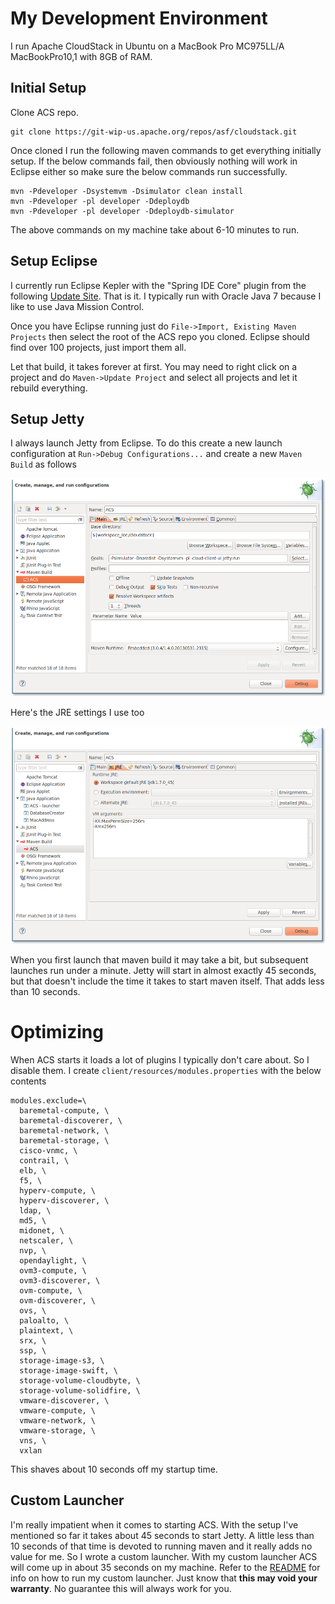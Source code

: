 My Development Environment
==========================

I run Apache CloudStack in Ubuntu on a MacBook Pro MC975LL/A MacBookPro10,1
with 8GB of RAM.

Initial Setup
-------------

Clone ACS repo.

    git clone https://git-wip-us.apache.org/repos/asf/cloudstack.git

Once cloned I run the following maven commands to get everything initially
setup.  If the below commands fail, then obviously nothing will work in
Eclipse either so make sure the below commands run successfully.

    mvn -Pdeveloper -Dsystemvm -Dsimulator clean install
    mvn -Pdeveloper -pl developer -Ddeploydb
    mvn -Pdeveloper -pl developer -Ddeploydb-simulator

The above commands on my machine take about 6-10 minutes to run.

Setup Eclipse
-------------

I currently run Eclipse Kepler with the "Spring IDE Core" plugin from the
following [Update Site](http://dist.springsource.com/release/TOOLS/update/e4.2).
That is it.  I typically run with Oracle Java 7 because I like to use Java
Mission Control.

Once you have Eclipse running just do `File->Import, Existing Maven Projects`
then select the root of the ACS repo you cloned.  Eclipse should find over 100
projects, just import them all.

Let that build, it takes forever at first.  You may need to right click on a
project and do `Maven->Update Project` and select all projects and let it rebuild
everything.

Setup Jetty
-----------

I always launch Jetty from Eclipse.  To do this create a new launch configuration
at `Run->Debug Configurations...` and create a new `Maven Build` as follows

![Maven Launch Config](maven.png)

Here's the JRE settings I use too

![JRE Settings](jre.png)

When you first launch that maven build it may take a bit, but subsequent launches
run under a minute.  Jetty will start in almost exactly 45 seconds, but that doesn't
include the time it takes to start maven itself.  That adds less than 10 seconds.

Optimizing
==========

When ACS starts it loads a lot of plugins I typically don't care about.  So I disable
them.  I create `client/resources/modules.properties` with the below contents

```
modules.exclude=\
  baremetal-compute, \
  baremetal-discoverer, \
  baremetal-network, \
  baremetal-storage, \
  cisco-vnmc, \
  contrail, \
  elb, \
  f5, \
  hyperv-compute, \
  hyperv-discoverer, \
  ldap, \
  md5, \
  midonet, \
  netscaler, \
  nvp, \
  opendaylight, \
  ovm3-compute, \
  ovm3-discoverer, \
  ovm-compute, \
  ovm-discoverer, \
  ovs, \
  paloalto, \
  plaintext, \
  srx, \
  ssp, \
  storage-image-s3, \
  storage-image-swift, \
  storage-volume-cloudbyte, \
  storage-volume-solidfire, \
  vmware-discoverer, \
  vmware-compute, \
  vmware-network, \
  vmware-storage, \
  vns, \
  vxlan
```

This shaves about 10 seconds off my startup time.

Custom Launcher
---------------

I'm really impatient when it comes to starting ACS.  With the setup I've
mentioned so far it takes about 45 seconds to start Jetty.  A little less
than 10 seconds of that time is devoted to running maven and it really
adds no value for me.  So I wrote a custom launcher.  With my custom launcher
ACS will come up in about 35 seconds on my machine.  Refer to the
[README](README.md) for info on how to run my custom launcher.  Just know
that **this may void your warranty**.  No guarantee this will always work for
you.

